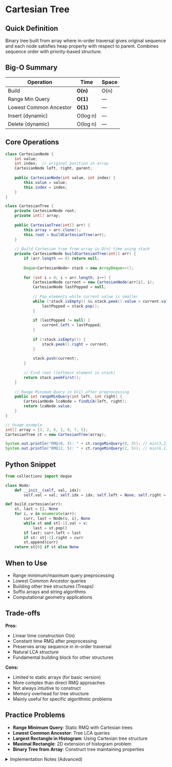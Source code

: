 # Cartesian Tree

## Quick Definition

Binary tree built from array where in-order traversal gives original sequence and each node satisfies heap property with respect to parent. Combines sequence order with priority-based structure.

## Big-O Summary

| Operation | Time | Space |
|-----------|------|-------|
| Build | **O(n)** | O(n) |
| Range Min Query | **O(1)** | — |
| Lowest Common Ancestor | **O(1)** | — |
| Insert (dynamic) | O(log n) | — |
| Delete (dynamic) | O(log n) | — |

## Core Operations

```java
class CartesianNode {
    int value;
    int index;  // original position in array
    CartesianNode left, right, parent;
    
    public CartesianNode(int value, int index) {
        this.value = value;
        this.index = index;
    }
}

class CartesianTree {
    private CartesianNode root;
    private int[] array;
    
    public CartesianTree(int[] arr) {
        this.array = arr.clone();
        this.root = buildCartesianTree(arr);
    }
    
    // Build Cartesian tree from array in O(n) time using stack
    private CartesianNode buildCartesianTree(int[] arr) {
        if (arr.length == 0) return null;
        
        Deque<CartesianNode> stack = new ArrayDeque<>();
        
        for (int i = 0; i < arr.length; i++) {
            CartesianNode current = new CartesianNode(arr[i], i);
            CartesianNode lastPopped = null;
            
            // Pop elements while current value is smaller
            while (!stack.isEmpty() && stack.peek().value > current.value) {
                lastPopped = stack.pop();
            }
            
            if (lastPopped != null) {
                current.left = lastPopped;
            }
            
            if (!stack.isEmpty()) {
                stack.peek().right = current;
            }
            
            stack.push(current);
        }
        
        // Find root (leftmost element in stack)
        return stack.peekFirst();
    }
    
    // Range Minimum Query in O(1) after preprocessing
    public int rangeMinQuery(int left, int right) {
        CartesianNode lcaNode = findLCA(left, right);
        return lcaNode.value;
    }
}

// Usage example
int[] array = {3, 2, 6, 1, 9, 7, 5};
CartesianTree ct = new CartesianTree(array);

System.out.println("RMQ(0, 3): " + ct.rangeMinQuery(0, 3)); // min(3,2,6,1) = 1
System.out.println("RMQ(2, 5): " + ct.rangeMinQuery(2, 5)); // min(6,1,9,7) = 1
```

## Python Snippet

```python
from collections import deque

class Node:
    def __init__(self, val, idx):
        self.val = val; self.idx = idx; self.left = None; self.right = None

def build_cartesian(arr):
    st, last = [], None
    for i, v in enumerate(arr):
        curr, last = Node(v, i), None
        while st and st[-1].val > v:
            last = st.pop()
        if last: curr.left = last
        if st: st[-1].right = curr
        st.append(curr)
    return st[0] if st else None
```

## When to Use

- Range minimum/maximum query preprocessing
- Lowest Common Ancestor queries
- Building other tree structures (Treaps)
- Suffix arrays and string algorithms
- Computational geometry applications

## Trade-offs

**Pros:**

- Linear time construction O(n)
- Constant time RMQ after preprocessing
- Preserves array sequence in in-order traversal
- Natural LCA structure
- Fundamental building block for other structures

**Cons:**

- Limited to static arrays (for basic version)
- More complex than direct RMQ approaches
- Not always intuitive to construct
- Memory overhead for tree structure
- Mainly useful for specific algorithmic problems

## Practice Problems

- **Range Minimum Query**: Static RMQ with Cartesian trees
- **Lowest Common Ancestor**: Tree LCA queries
- **Largest Rectangle in Histogram**: Using Cartesian tree structure
- **Maximal Rectangle**: 2D extension of histogram problem
- **Binary Tree from Array**: Construct tree maintaining properties

<details>
<summary>Implementation Notes (Advanced)</summary>

### Construction Algorithm

- **Stack-based**: O(n) construction using monotonic stack
- **Recursive approach**: Divide-and-conquer O(n log n) method
- **Properties maintenance**: Ensure heap and sequence properties
- **Index tracking**: Maintain original array positions

### Range Minimum Query

- **LCA reduction**: RMQ reduces to LCA on Cartesian tree
- **Constant time**: After O(n) preprocessing
- **Space tradeoffs**: Tree storage vs lookup tables
- **Query optimization**: Efficient LCA algorithms

### Applications in Algorithms

- **Suffix arrays**: Used in suffix tree construction
- **String matching**: Pattern matching algorithms
- **Computational geometry**: Range queries on points
- **Data compression**: Structural properties for encoding

### Comparison with Alternatives

- **vs Sparse Table**: Cartesian tree + LCA vs direct sparse table
- **vs Segment Tree**: Static vs dynamic scenarios
- **vs Fenwick Tree**: Min queries vs sum queries
- **Memory usage**: Tree structure vs table storage

</details>
